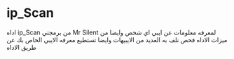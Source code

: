 ﻿# ip_Scan
اداه ip_Scan 
من برمجتي Mr Silent
لمعرفه معلومات عن ايبي اي شخص وايضا من ميزات الاداه فحص نلف به العديد من الايبيهات وايضا تستطيع معرفه الايبي الخاص بك عن طريق الاداه


















